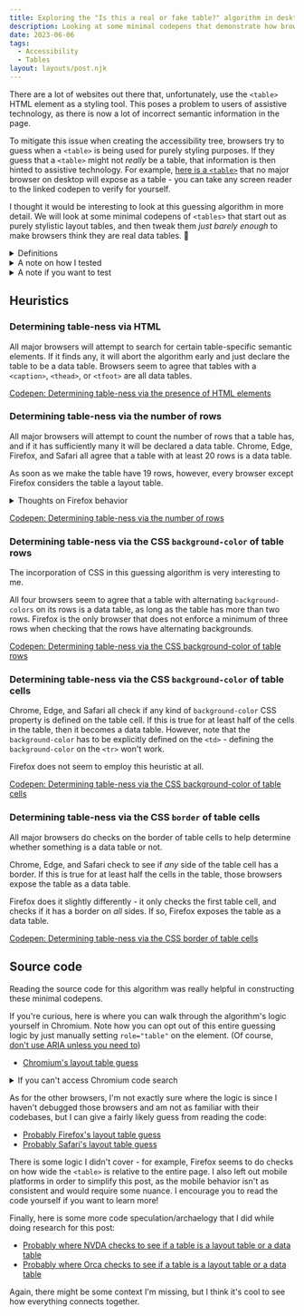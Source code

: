 ```yaml
---
title: Exploring the "Is this a real or fake table?" algorithm in desktop browsers
description: Looking at some minimal codepens that demonstrate how browsers distinguish between "real" and "fake" tables for accessibility.
date: 2023-06-06
tags:
  - Accessibility
  - Tables
layout: layouts/post.njk
---
```


There are a lot of websites out there that, unfortunately, use the <code>&lt;table&gt;</code> HTML element as a styling tool. This poses a problem to users of assistive technology, as there is now a lot of incorrect semantic information in the page. 

To mitigate this issue when creating the accessibility tree, browsers try to guess when a <code>&lt;table&gt;</code> is being used for purely styling purposes. If they guess that a <code>&lt;table&gt;</code> might not *really* be a table, that information is then hinted to assistive technology. For example, [here is a <code>&lt;table&gt;</code>](https://codepen.io/sivakusayan/pen/qBQBPmJ) that no major browser on desktop will expose as a table - you can take any screen reader to the linked codepen to verify for yourself.

I thought it would be interesting to look at this guessing algorithm in more detail. We will look at some minimal codepens of <code>&lt;tables&gt;</code> that start out as purely stylistic layout tables, and then tweak them *just barely enough* to make browsers think they are real data tables. 🙂

<aside>
<details>
<summary>Definitions</summary>
<dl>
<dt id="accessibility-tree">Accessibility tree</dt>
<dd>A tree data structure that represents a graphical user interface, commonly consumed by assistive technology (although they are not the only consumers).</dd>
<dt id="assistive-technology">Assistive technology</dt>
<dd>Software or hardware that disabled people use to improve their quality of life.</dd>
<dt id="layout-table">Layout table</dt>
<dd>A table that is only used for styling, and not for showing tabular data.</dd>
<dt id="data-table">Data table</dt>
<dd>Any table that isn't a layout table.</dd>
</dl>
</details>
<details>
    <summary>A note on how I tested</summary>
    As this article is only concerned with how browsers expose tables in the desktop accessibility APIs, here is how I get my results for each browser:

- On Windows, I will look for the <code>layout-guess</code> attribute on the <code>&lt;table's&gt;</code> IAccessible2 node using the [dump tree utility](https://chromium.googlesource.com/chromium/src/+/master/tools/accessibility/inspect/README.md). If a node has this attribute set to true, it's a layout table, otherwise it's a data table. 
- On Mac, I will look to see if the <code>&lt;table&gt;</code> is exposed as a table in the accessibility tree using the [Accessibility Inspector](https://developer.apple.com/library/archive/documentation/Accessibility/Conceptual/AccessibilityMacOSX/OSXAXTestingApps.html). If it's not, it's a layout table, otherwise it's a data table.
- On Linux:
    - For Chrome, I will look to see if the <code>&lt;table&gt;</code> is exposed as a table in the accessibility tree using the [dump tree utility](https://chromium.googlesource.com/chromium/src/+/master/tools/accessibility/inspect/README.md). If it's not, it's a layout table, otherwise it's a data table.
    - For Firefox, I will look for the <code>layout-guess</code> attribute on the <code>&lt;table's&gt;</code> AT-SPI2 node using [Accerciser](https://help.gnome.org/users/accerciser/stable/introduction.html.en). If a node has this attribute set to true, it's a layout table, otherwise it's a data table.

At the time of this writing, I am testing with versions:
- Chrome Version 114.0.5735.90
- Edge Version 114.0.1823.37
- Firefox Version 113.0.2
- Safari Version 16.4 (18615.1.26.11.23)

Finally, for simplicity's sake, I will not list browser + platform combinations as each individual browser's results don't seem to change with the desktop platform. I will just list the results of each browser, and you can assume those results are true for Windows, Mac, and Linux.
</details>
<details>
<summary>A note if you want to test</summary>
If you don't want to verify these results in the same way I did, here are some shortcuts you can use, which aren't as rigorous, but can give you a basic way of verifying what I'm saying:

- On Chrome and Edge, you can use the [Accessibility Inspector](https://developer.chrome.com/docs/devtools/accessibility/reference/#pane) in the developer tools. Layout tables will be explicitly called out as layout tables here.
- On Firefox, you can use:
    - NVDA on Windows and use [NVDA table shortcuts](https://dequeuniversity.com/screenreaders/nvda-keyboard-shortcuts#nvda-tables) to see if it detects a table.
    - Voiceover on Mac and use [Voiceover table shortcuts](https://dequeuniversity.com/screenreaders/voiceover-keyboard-shortcuts#vo-mac-tables) to see if it detects a table.
    - Orca on Linux and use [Orca table shortcuts](https://help.gnome.org/users/orca/stable/commands_structural_navigation.html.en#tables) to see if it detects a table.
- On Safari, you can use Voiceover and use [Voiceover table shortcuts](https://dequeuniversity.com/screenreaders/voiceover-keyboard-shortcuts#vo-mac-tables) to see if it detects a table.

Finally, if you plan on modifying the HTML to experiment, you should use the CodePen editor directly instead of modifying the HTML through the developer tools.

I'm seeing that browsers don't necessarily update the guess of whether a table is a layout table or a data table if the table is modified after being rendered, so edits through the developer tools won't work. Edits in the codepen work as they refresh the embedded <code>&lt;iframe&gt;</code>.
</details>
</aside>

## Heuristics
### Determining table-ness via HTML
All major browsers will attempt to search for certain table-specific semantic elements. If it finds any, it will abort the algorithm early and just declare the table to be a data table. Browsers seem to agree that tables with a <code>&lt;caption&gt;</code>, <code>&lt;thead&gt;</code>, or <code>&lt;tfoot&gt;</code> are all data tables.

<a href="https://codepen.io/sivakusayan/pen/LYgozwL">Codepen: Determining table-ness via the presence of HTML elements</a>

### Determining table-ness via the number of rows
All major browsers will attempt to count the number of rows that a table has, and if it has sufficiently many it will be declared a data table. Chrome, Edge, Firefox, and Safari all agree that a table with at least 20 rows is a data table.

As soon as we make the table have 19 rows, however, every browser except Firefox considers the table a layout table.

<details>
    <summary>Thoughts on Firefox behavior</summary>
    <p>
    I was a little bit confused at first on why Firefox thought the extremely minimal table with 19 rows was a data table. Especially since Firefox seems to do a similar row count check that other browsers use, from reading the code. 
    </p>
    <p>
    My immediate guess as to why (without examining with a debugger) is that Firefox seems to assume every table is a data table until proven otherwise, while other browsers assume that a table is a layout table until proven otherwise. Again, this is just speculation from reading the code, and I would need to use a debugger to verify my hypothesis.
    </p>
</details>

<a href="https://codepen.io/sivakusayan/pen/KKGLXjj">Codepen: Determining table-ness via the number of rows</a>

### Determining table-ness via the CSS <code>background-color</code> of table rows
The incorporation of CSS in this guessing algorithm is very interesting to me. 

All four browsers seem to agree that a table with alternating <code>background-colors</code> on its rows is a data table, as long as the table has more than two rows. Firefox is the only browser that does not enforce a minimum of three rows when checking that the rows have alternating backgrounds.

<a href="https://codepen.io/sivakusayan/pen/jOeoGoo">Codepen: Determining table-ness via the CSS background-color of table rows</a>

### Determining table-ness via the CSS <code>background-color</code> of table cells
Chrome, Edge, and Safari all check if any kind of <code>background-color</code> CSS property is defined on the table cell. If this is true for at least half of the cells in the table, then it becomes a data table. However, note that the <code>background-color</code> has to be explicitly defined on the <code>&lt;td&gt;</code> - defining the <code>background-color</code> on the <code>&lt;tr&gt;</code> won't work.

Firefox does not seem to employ this heuristic at all.

<a href="https://codepen.io/sivakusayan/pen/YzJbrmY">Codepen: Determining table-ness via the CSS background-color of table cells</a>

### Determining table-ness via the CSS <code>border</code> of table cells
All major browsers do checks on the border of table cells to help determine whether something is a data table or not.

 Chrome, Edge, and Safari check to see if *any* side of the table cell has a border. If this is true for at least half the cells in the table, those browsers expose the table as a data table. 
 
 Firefox does it slightly differently - it only checks the first table cell, and checks if it has a border on *all* sides. If so, Firefox exposes the table as a data table.

<a href="https://codepen.io/sivakusayan/pen/wvYbrVR">Codepen: Determining table-ness via the CSS border of table cells</a>

## Source code
Reading the source code for this algorithm was really helpful in constructing these minimal codepens.

If you're curious, here is where you can walk through the algorithm's logic yourself in Chromium.
Note how you can opt out of this entire guessing logic by just manually setting <code>role="table"</code> on the element. (Of course, <a href="https://developer.mozilla.org/en-US/docs/Web/Accessibility/ARIA">don't use ARIA unless you need to</a>)
- <a href="https://source.chromium.org/chromium/chromium/src/+/main:third_party/blink/renderer/modules/accessibility/ax_layout_object.cc;drc=99f969b129a7123125ac7af40afb24277dd4767a;l=1043">Chromium's layout table guess</a>

<details>
<summary>If you can't access Chromium code search</summary>
I've been told by some users that the Chromium code search isn't accessible 🙁. While not ideal, I hope this <a href="/posts/resources/chromiumTableLayoutGuess.txt">raw text version of the code</a> can be a temporary workaround.
</details>

As for the other browsers, I'm not exactly sure where the logic is since I haven't debugged those browsers and am not as familiar with their codebases, but I can give a fairly likely guess from reading the code:
- <a href="https://searchfox.org/mozilla-central/rev/0c2945ad4769e2d4428c72e6ddd78d60eb920394/accessible/generic/TableAccessible.cpp#19">Probably Firefox's layout table guess</a>
- <a href="https://github.com/WebKit/WebKit/blob/023f54b8e5b80830c6d4eee7f54143aa4d15b9b9/Source/WebCore/accessibility/AccessibilityTable.cpp#L114">Probably Safari's layout table guess</a>

There is some logic I didn't cover - for example, Firefox seems to do checks on how wide the <code>&lt;table&gt;</code> is relative to the entire page. I also left out mobile platforms in order to simplify this post, as the mobile behavior isn't as consistent and would require some nuance. I encourage you to read the code yourself if you want to learn more!

Finally, here is some more code speculation/archaelogy that I did while doing research for this post:
- [Probably where NVDA checks to see if a table is a layout table or a data table](https://github.com/search?q=repo%3Anvaccess%2Fnvda%20layout-guess&type=code)
- [Probably where Orca checks to see if a table is a layout table or a data table](https://gitlab.gnome.org/search?search=%27layout-guess%27&nav_source=navbar&project_id=1911&group_id=8&search_code=true&repository_ref=master)

Again, there might be some context I'm missing, but I think it's cool to see how everything connects together.